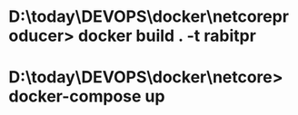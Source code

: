 # D:\today\DEVOPS\docker\netcoreproducer> docker build . -t rabitpr
# D:\today\DEVOPS\docker\netcore> docker-compose up 
